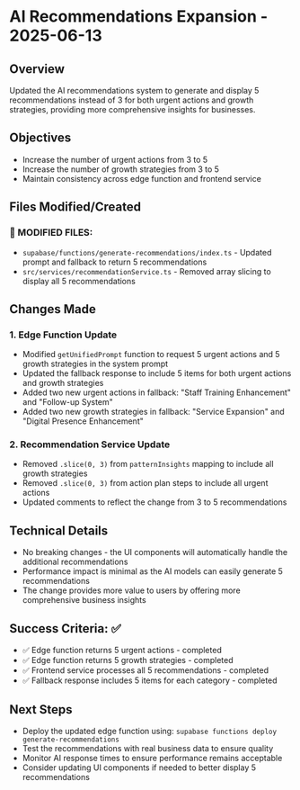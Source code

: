 # AI Recommendations Expansion - 2025-06-13

## Overview
Updated the AI recommendations system to generate and display 5 recommendations instead of 3 for both urgent actions and growth strategies, providing more comprehensive insights for businesses.

## Objectives
- Increase the number of urgent actions from 3 to 5
- Increase the number of growth strategies from 3 to 5
- Maintain consistency across edge function and frontend service

## Files Modified/Created

### 🔄 MODIFIED FILES:
- `supabase/functions/generate-recommendations/index.ts` - Updated prompt and fallback to return 5 recommendations
- `src/services/recommendationService.ts` - Removed array slicing to display all 5 recommendations

## Changes Made

### 1. Edge Function Update
- Modified `getUnifiedPrompt` function to request 5 urgent actions and 5 growth strategies in the system prompt
- Updated the fallback response to include 5 items for both urgent actions and growth strategies
- Added two new urgent actions in fallback: "Staff Training Enhancement" and "Follow-up System"
- Added two new growth strategies in fallback: "Service Expansion" and "Digital Presence Enhancement"

### 2. Recommendation Service Update
- Removed `.slice(0, 3)` from `patternInsights` mapping to include all growth strategies
- Removed `.slice(0, 3)` from action plan steps to include all urgent actions
- Updated comments to reflect the change from 3 to 5 recommendations

## Technical Details
- No breaking changes - the UI components will automatically handle the additional recommendations
- Performance impact is minimal as the AI models can easily generate 5 recommendations
- The change provides more value to users by offering more comprehensive business insights

## Success Criteria: ✅
- ✅ Edge function returns 5 urgent actions - completed
- ✅ Edge function returns 5 growth strategies - completed
- ✅ Frontend service processes all 5 recommendations - completed
- ✅ Fallback response includes 5 items for each category - completed

## Next Steps
- Deploy the updated edge function using: `supabase functions deploy generate-recommendations`
- Test the recommendations with real business data to ensure quality
- Monitor AI response times to ensure performance remains acceptable
- Consider updating UI components if needed to better display 5 recommendations

